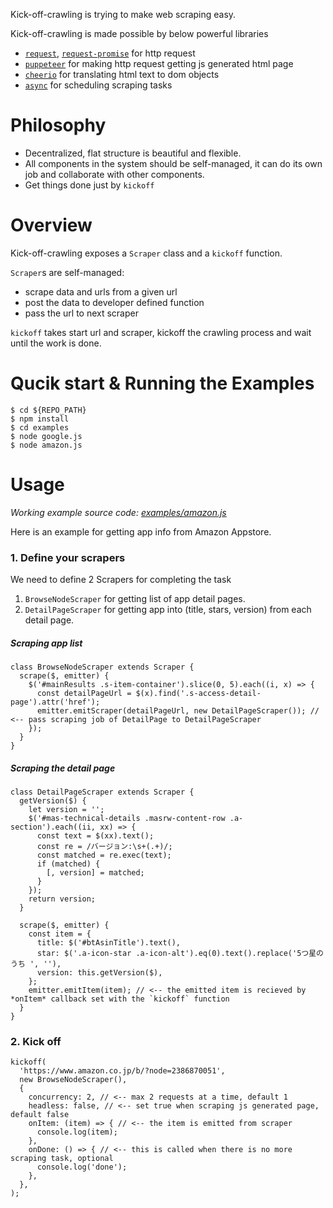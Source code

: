 Kick-off-crawling is trying to make web scraping easy.

Kick-off-crawling is made possible by below powerful libraries
* [`request`](https://github.com/request/request), [`request-promise`](https://github.com/request/request-promise) for http request
* [`puppeteer`](https://github.com/GoogleChrome/puppeteer) for making http request getting js generated html page
* [`cheerio`](https://github.com/cheeriojs/cheerio) for translating html text to dom objects
* [`async`](https://github.com/caolan/async) for scheduling scraping tasks

# Philosophy

* Decentralized, flat structure is beautiful and flexible.
* All components in the system should be self-managed, it can do its own job and collaborate with other components.
* Get things done just by `kickoff`

# Overview

Kick-off-crawling exposes a `Scraper` class and a `kickoff` function.

`Scraper`s are self-managed:
* scrape data and urls from a given url
* post the data to developer defined function
* pass the url to next scraper

`kickoff` takes start url and scraper, kickoff the crawling process and wait until the work is done.

# Qucik start & Running the Examples

```
$ cd ${REPO_PATH}
$ npm install
$ cd examples
$ node google.js
$ node amazon.js
```

# Usage

_Working example source code: [examples/amazon.js](https://github.com/lulurun/kick-off-crawling/blob/master/examples/amazon.js)_

Here is an example for getting app info from Amazon Appstore.

### 1. Define your scrapers

We need to define 2 Scrapers for completing the task
1. `BrowseNodeScraper` for getting list of app detail pages.
2. `DetailPageScraper` for getting app into (title, stars, version) from each detail page.

##### Scraping app list

```
class BrowseNodeScraper extends Scraper {
  scrape($, emitter) {
    $('#mainResults .s-item-container').slice(0, 5).each((i, x) => {
      const detailPageUrl = $(x).find('.s-access-detail-page').attr('href');
      emitter.emitScraper(detailPageUrl, new DetailPageScraper()); // <-- pass scraping job of DetailPage to DetailPageScraper
    });
  }
}
```

##### Scraping the detail page

```
class DetailPageScraper extends Scraper {
  getVersion($) {
    let version = '';
    $('#mas-technical-details .masrw-content-row .a-section').each((ii, xx) => {
      const text = $(xx).text();
      const re = /バージョン:\s+(.+)/;
      const matched = re.exec(text);
      if (matched) {
        [, version] = matched;
      }
    });
    return version;
  }

  scrape($, emitter) {
    const item = {
      title: $('#btAsinTitle').text(),
      star: $('.a-icon-star .a-icon-alt').eq(0).text().replace('5つ星のうち ', ''),
      version: this.getVersion($),
    };
    emitter.emitItem(item); // <-- the emitted item is recieved by *onItem* callback set with the `kickoff` function
  }
}
```

### 2. Kick off

```
kickoff(
  'https://www.amazon.co.jp/b/?node=2386870051',
  new BrowseNodeScraper(),
  {
    concurrency: 2, // <-- max 2 requests at a time, default 1
    headless: false, // <-- set true when scraping js generated page, default false
    onItem: (item) => { // <-- the item is emitted from scraper
      console.log(item);
    },
    onDone: () => { // <-- this is called when there is no more scraping task, optional
      console.log('done');
    },
  },
);
```

